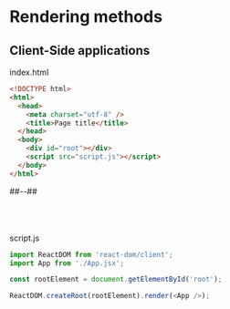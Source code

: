 <!-- .slide: class="two-column with-code " -->

# Rendering methods

## Client-Side applications

index.html

```html [8-9]
<!DOCTYPE html>
<html>
  <head>
    <meta charset="utf-8" />
    <title>Page title</title>
  </head>
  <body>
    <div id="root"></div>
    <script src="script.js"></script>
  </body>
</html>
```

##--##

<div>

<br/> <br/> <br/>
script.js

```javascript
import ReactDOM from 'react-dom/client';
import App from './App.jsx';

const rootElement = document.getElementById('root');

ReactDOM.createRoot(rootElement).render(<App />);
```

</div>

<!-- .element: class="fragment" data-fragment-index="1"-->
